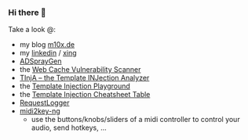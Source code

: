 ### Hi there 👋

Take a look @:
- my blog [m10x.de](https://www.m10x.de/)
- my [linkedin](https://www.linkedin.com/in/maximilian-hildebrand-95b43a142/) / [xing](https://www.xing.com/profile/Maximilian_Hildebrand2/)
- [ADSprayGen](https://github.com/m10x/adspraygen)
- the [Web Cache Vulnerability Scanner](https://github.com/Hackmanit/Web-Cache-Vulnerability-Scanner)
- [TInjA – the Template INJection Analyzer](https://github.com/Hackmanit/TInjA)
- the [Template Injection Playground](https://github.com/Hackmanit/template-injection-playground)
- the [Template Injection Cheatsheet Table](https://github.com/Hackmanit/template-injection-table)
- [RequestLogger](https://github.com/m10x/RequestLogger)
- [midi2key-ng](https://github.com/m10x/midi2key-ng)
    - use the buttons/knobs/sliders of a midi controller to control your audio, send hotkeys, ...
